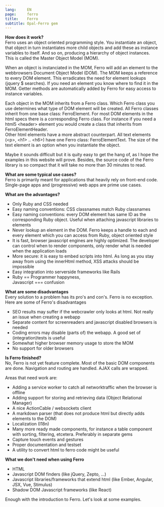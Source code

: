 ```yaml
---
lang:     EN
page:     ferro
title:    Ferro
subtitle: Opal-Ferro gem
---
```


__How does it work?__  
Ferro uses an object oriented programming style. You instantiate an object, that object
in turn instantiates more child objects and add these as instance variables to itself.
And so on, producing a hierarchy of object instances.
This is called the Master Object Model (MOM).

When an object is instanciated in the MOM, Ferro will add an element to the webbrowsers
Document Object Model (DOM). The MOM keeps a reference to every DOM element.
This erradicates the need for element lookups (jquery $ searches).
If you need an element you know where to find it in the MOM.
Getter methods are automatically added by Ferro for easy access to instance variables.

Each object in the MOM inherits from a Ferro class.
Which Ferro class you use determines what type of DOM element will be created.
All Ferro classes inherit from one base class: FerroElement.
For most DOM elements in the html specs there is a corresponding Ferro class.
For instance if you need a html5 \<header\> element you would create a class that inherits
from FerroElementHeader.  
Other html elements have a more abstract counterpart.
All text elements (\<p\>, \<h1\> .. \<h6\>) have one Ferro class: FerroElementText.
The size of the text element is an option when you instantiate the object.

Maybe it sounds difficult but it is quity easy to get the hang of,
as I hope the examples in this website will prove.
Besides, the source code of the Ferro library is so compact that it will take no more
than 30 minutes to read.

__What are some typical use cases?__  
Ferro is primarily meant for applications that heavily rely on front-end code.
Single-page apps and (progressive) web apps are prime use cases.

__What are the advantages?__  

- Only Ruby and CSS needed
- Easy naming conventions: CSS classnames match Ruby classnames
- Easy naming conventions: every DOM element has same ID as the corresponding Ruby object.
  Useful when attaching javascript libraries to elements
- Never lookup an element in the DOM. Ferro keeps a handle to each and every element
  which you can access from Ruby, object oriented style
- It is fast, browser javascript engines are highly optimized.
  The developer can control when to render components, only render what is needed
  when the application loads
- More secure: it is easy to embed scripts into html. As long as you stay away from
  using the innerHtml method, XSS attacks should be impossible
- Easy integration into serverside frameworks like Rails
- Ruby == Programmer happyness,  
  Javascript === confusion

__What are some disadvantages__  
Every solution to a problem has its pro\'s and con\'s.
Ferro is no exception.
Here are some of Ferro\'s disadvantages

- SEO results may suffer if the webcrawler only looks at html. Not really an issue
  when creating a webapp
- Separate content for screenreaders and javascript disabled browsers is needed
- Coding errors may disable (parts of) the webapp. A good set of (integration)tests
  is useful
- Somewhat higher browser memory usage to store the MOM
- No support for older browsers

__Is Ferro finished?__  
No, Ferro is not yet feature complete.
Most of the basic DOM components are done.
Navigation and routing are handled.
AJAX calls are wrapped.

Areas that need work are:

- Adding a service worker to catch all networktraffic when the browser is offline
- Adding support for storing and retrieving data (Object Relational Manager)
- A nice ActionCable / websockets client
- A markdown parser (that does not produce html but directly adds elements to the DOM)
- Localization (I18n)
- Many more ready made components, for instance a table component with sorting,
  filtering, etcetera. Preferably in separate gems
- Capture touch events and gestures
- Proper documentation and testset
- A utility to convert html to ferro code might be useful

__What we don\'t need when using Ferro__  

- HTML
- Javascript DOM finders (like jQuery, Zepto, \.\.\.)
- Javascript libraries/frameworks that extend html (like Ember, Angular, JSX, Vue, Stimulus)
- Shadow DOM Javascript frameworks (like React)

Enough with the introduction to Ferro. Let\'s look at some examples.